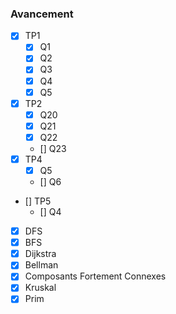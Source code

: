 ### Avancement

-   [x] TP1
    -   [x] Q1
    -   [x] Q2
    -   [x] Q3
    -   [x] Q4
    -   [x] Q5
-   [x] TP2
    -   [x] Q20
    -   [x] Q21
    -   [x] Q22
    -   [] Q23
-   [x] TP4
    -   [x] Q5
    -   [] Q6
-   [] TP5
    -   [] Q4
-   [x] DFS
-   [x] BFS
-   [x] Dijkstra
-   [x] Bellman
-   [x] Composants Fortement Connexes
-   [x] Kruskal
-   [x] Prim
